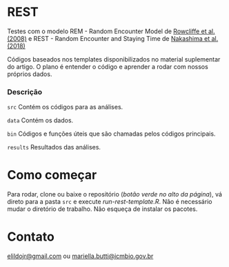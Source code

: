 # REST
Testes com o modelo REM - Random Encounter Model de [Rowcliffe et al. (2008)](https://besjournals.onlinelibrary.wiley.com/doi/10.1111/j.1365-2664.2008.01473.x) e REST - Random Encounter and Staying Time de [Nakashima et al.  (2018)](https://besjournals.onlinelibrary.wiley.com/doi/full/10.1111/1365-2664.13059)

Códigos baseados nos templates disponibilizados no material suplementar do artigo. O plano é entender o código e aprender a rodar com nossos próprios dados.


### Descrição
```src``` Contém os códigos para as análises.

```data``` Contém os dados. 

```bin``` Códigos e funções úteis que são chamadas pelos códigos principais.

```results``` Resultados das análises.


# Como começar 
Para rodar, clone ou baixe o repositório (*botão verde no alto da página*), vá direto para a pasta ```src``` e execute *run-rest-template.R*. Não é necessário mudar o diretório de trabalho. Não esqueça de instalar os pacotes.


# Contato
<elildojr@gmail.com> ou <mariella.butti@icmbio.gov.br>
